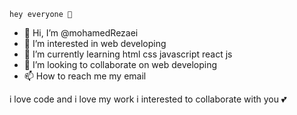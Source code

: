 <code>hey everyone 👋</code>

- 👋 Hi, I’m @mohamedRezaei
- 👀 I’m interested in web developing 
- 🌱 I’m currently learning html css javascript react js
- 💞️ I’m looking to collaborate on web developing
- 📫 How to reach me my email

<!---
mohamedRezaei/mohamedRezaei is a ✨ special ✨ repository because its `README.md` (this file) appears on your GitHub profile.
You can click the Preview link to take a look at your changes.
--->

i love code and i love my work i interested to collaborate with you 💕

